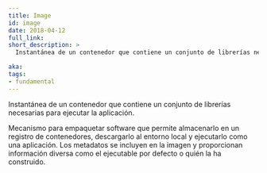 ```yaml
---
title: Image
id: image
date: 2018-04-12
full_link:
short_description: >
  Instantánea de un contenedor que contiene un conjunto de librerías necesarias para ejecutar la aplicación.

aka:
tags:
- fundamental
---
```

 Instantánea de un contenedor que contiene un conjunto de librerías necesarias para ejecutar la aplicación.

<!--more-->

Mecanismo para empaquetar software que permite almacenarlo en un registro de contenedores, descargarlo al entorno local y ejecutarlo como una aplicación. Los metadatos se incluyen en la imagen y proporcionan información diversa como el ejecutable por defecto o quién la ha construido.

